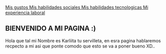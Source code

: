 [ Mis gustos ](./gustos)[ Mis habilidades sociales ](./sociales.md)[ Mis habilidades tecnologicas ](./tecnologicas.md)[Mi experiencia laboral](./experiencia.md)

##  BIENVENIDO A MI PAGINA :)
Hola que tal mi Nombre es Karliita tu servilleta, en esra pagina hablaremos recpecto a mi asi que ponte comodo que esto se va a poner bueno XD..

